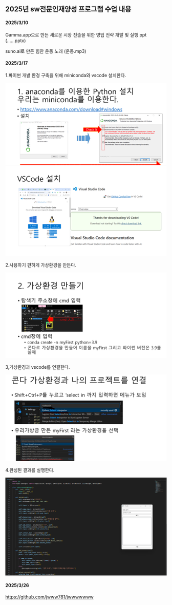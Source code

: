## 2025년 sw전문인재양성 프로그램 수업 내용

#### 2025/3/10

Gamma.app으로 만든 새로운 시장 진출을 위한 영업 전략 개발 및 실행 ppt (......pptx)

suno.ai로 만든 힘찬 운동 노래 (운동.mp3)

#### 2025/3/17

1.파이썬 개발 환경 구축을 위해 miniconda와 vscode 설치한다. 

![이미지 설명](image/1.png) ![이미지 설명](image/2.png)

2.사용하기 편하게 가상환경을 만든다.

![이미지 설명](image/3.png)

3,가상환경과 vscode를 연결한다.

![이미지 설명](image/4.png)

4.완성된 결과를 실행한다.

![이미지 설명](image/5.png)


#### 2025/3/26

https://github.com/jwww781/jwwwwwww



